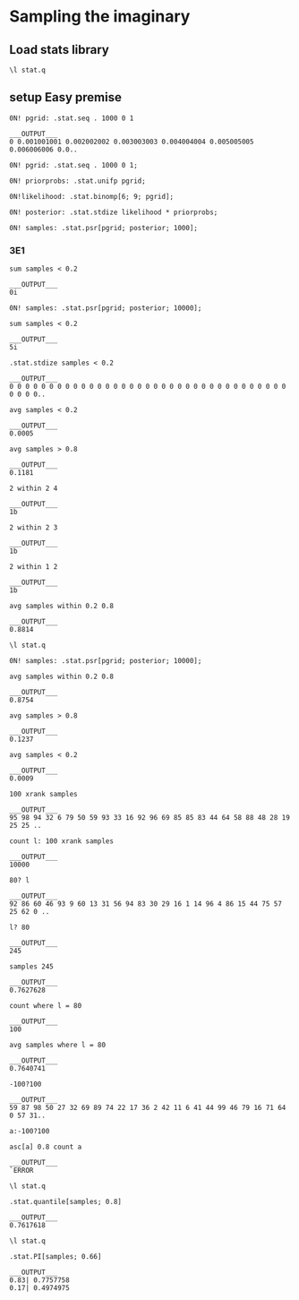 # Sampling the imaginary

## Load stats library

```
\l stat.q

```
## setup Easy premise

```
0N! pgrid: .stat.seq . 1000 0 1

___OUTPUT___
0 0.001001001 0.002002002 0.003003003 0.004004004 0.005005005 0.006006006 0.0..

```
```
0N! pgrid: .stat.seq . 1000 0 1;

```
```
0N! priorprobs: .stat.unifp pgrid;

```
```
0N!likelihood: .stat.binomp[6; 9; pgrid];

```
```
0N! posterior: .stat.stdize likelihood * priorprobs;

```
```
0N! samples: .stat.psr[pgrid; posterior; 1000];

```
### 3E1

```
sum samples < 0.2

___OUTPUT___
0i

```
```
0N! samples: .stat.psr[pgrid; posterior; 10000];

```
```
sum samples < 0.2

___OUTPUT___
5i

```
```
.stat.stdize samples < 0.2

___OUTPUT___
0 0 0 0 0 0 0 0 0 0 0 0 0 0 0 0 0 0 0 0 0 0 0 0 0 0 0 0 0 0 0 0 0 0 0 0 0 0 0..

```
```
avg samples < 0.2

___OUTPUT___
0.0005

```
```
avg samples > 0.8

___OUTPUT___
0.1181

```
```
2 within 2 4

___OUTPUT___
1b

```
```
2 within 2 3

___OUTPUT___
1b

```
```
2 within 1 2

___OUTPUT___
1b

```
```
avg samples within 0.2 0.8

___OUTPUT___
0.8814

```
```
\l stat.q

```
```
0N! samples: .stat.psr[pgrid; posterior; 10000];

```
```
avg samples within 0.2 0.8

___OUTPUT___
0.8754

```
```
avg samples > 0.8

___OUTPUT___
0.1237

```
```
avg samples < 0.2

___OUTPUT___
0.0009

```
```
100 xrank samples

___OUTPUT___
95 98 94 32 6 79 50 59 93 33 16 92 96 69 85 85 83 44 64 58 88 48 28 19 25 25 ..

```
```
count l: 100 xrank samples

___OUTPUT___
10000

```
```
80? l

___OUTPUT___
92 86 60 46 93 9 60 13 31 56 94 83 30 29 16 1 14 96 4 86 15 44 75 57 25 62 0 ..

```
```
l? 80

___OUTPUT___
245

```
```
samples 245

___OUTPUT___
0.7627628

```
```
count where l = 80

___OUTPUT___
100

```
```
avg samples where l = 80

___OUTPUT___
0.7640741

```
```
-100?100

___OUTPUT___
59 87 98 50 27 32 69 89 74 22 17 36 2 42 11 6 41 44 99 46 79 16 71 64 0 57 31..

```
```
a:-100?100

```
```
asc[a] 0.8 count a

___OUTPUT___
`ERROR

```
```
\l stat.q

```
```
.stat.quantile[samples; 0.8]

___OUTPUT___
0.7617618

```
```
\l stat.q

```
```
.stat.PI[samples; 0.66]

___OUTPUT___
0.83| 0.7757758
0.17| 0.4974975

```
